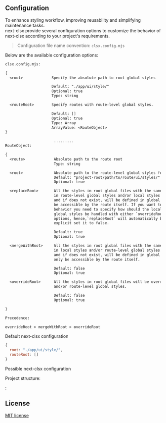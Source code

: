## Configuration

To enhance styling workflow, improving reusability and
simplifying maintenance tasks.<br>next-clsx provide several
configuration options to customize the behavior of next-clsx
according to your project's requirements.

> Configuration file name convention: `clsx.config.mjs`

Below are the available configuration options:

```txt
clsx.config.mjs:

{
  <root>             Specify the absolute path to root global styles

                     Default: "./app/ui/style/"
                     Optional: true
                     Type: string

  <routeRoot>        Specify routes with route-level global styles.

                     Default: []
                     Optional: true
                     Type: Array
                     ArrayValue: <RouteObject>
}

                      .........
RouteObject:

{
  <route>             Absolute path to the route root
                      Type: string

  <root>              Absolute path to the route-level global styles for a given route
                      Default: "project-root/path/to/route/ui/styles/"
                      Optional: true

  <replaceRoot>       All the styles in root global files with the same key as those
                      in route-level global styles and/or local styles will be replaced
                      and if does not exist, will be defined in global files and will only
                      be accessible by the route itself. If you want to opt out of this
                      behavior you need to specify how should the local styles and/or route-level
                      global styles be handled with either `overrideRoot` or `mergeWithRoot`
                      options, hence,`replaceRoot` will automatically be set to false, no need to
                      explicit set it to false.

                      Default: true
                      Optional: true

  <mergeWithRoot>     All the styles in root global files with the same key as those
                      in local styles and/or route-level global styles will be merged
                      and if does not exist, will be defined in global files and will
                      only be accessible by the route itself.

                      Default: false
                      Optional: true

  <overrideRoot>      All the styles in root global files will be overridden with local styles
                      and/or route-level global styles.

                      Default: false
                      Optional: true

}

Precedence:

overrideRoot > mergeWithRoot > overrideRoot
```

Default next-clsx configuration

```js
{
  root: "./app/ui/style/",
  routeRoot: []
}
```

Possible next-clsx configuration

Project  structure:

:



## License

[MIT license][MIT]

[MIT]: https://github.com/ambiere/next-clsx/blob/main/license

